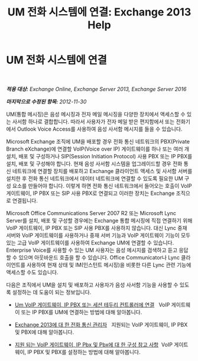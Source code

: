 ﻿---
title: 'UM 전화 시스템에 연결: Exchange 2013 Help'
TOCTitle: UM 전화 시스템에 연결
ms:assetid: 92c3e029-f732-4d6d-b147-2b3006d5f088
ms:mtpsurl: https://technet.microsoft.com/ko-kr/library/JJ673544(v=EXCHG.150)
ms:contentKeyID: 50556039
ms.date: 05/22/2018
mtps_version: v=EXCHG.150
ms.translationtype: MT
---

# UM 전화 시스템에 연결

 

_**적용 대상:** Exchange Online, Exchange Server 2013, Exchange Server 2016_

_**마지막으로 수정된 항목:** 2012-11-30_

UM(통합 메시징)은 음성 메시징과 전자 메일 메시징을 다양한 장치에서 액세스할 수 있는 사서함 하나로 결합합니다. 따라서 사용자가 전자 메일 받은 편지함에서 또는 전화기에서 Outlook Voice Access를 사용하여 음성 사서함 메시지를 들을 수 있습니다.

Microsoft Exchange 조직에 UM을 배포할 경우 전화 통신 네트워크의 PBX(Private Branch eXchange)에 연결할 VoIP(Voice over IP) 게이트웨이를 하나 또는 여러 개 설치, 배포 및 구성하거나 SIP(Session Initiation Protocol) 사용 PBX 또는 IP PBX를 설치, 배포 및 구성해야 합니다. 현재 음성 사서함 시스템을 업그레이드할 경우 전화 통신 네트워크에 연결할 장치를 배포하고 Exchange 클라이언트 액세스 및 사서함 서버를 설치한 후 전화 통신 네트워크에서 데이터 네트워크에 연결할 수 있도록 필요한 UM 구성 요소를 만들어야 합니다. 이렇게 하면 전화 통신 네트워크에서 들어오는 호출이 VoIP 게이트웨이, IP PBX 또는 SIP 사용 PBX로 연결되고 이러한 장치는 Exchange 조직으로 연결됩니다.

Microsoft Office Communications Server 2007 R2 또는 Microsoft Lync Server를 설치, 배포 및 구성할 경우에는 Exchange 통합 메시징에 직접 연결하기 위해 VoIP 게이트웨이, IP PBX 또는 SIP 사용 PBX를 사용하지 않습니다. 대신 Lync 중재 서버와 VoIP 게이트웨이를 사용하거나 중재 서버 기능과 VoIP 게이트웨이 기능이 모두 있는 고급 VoIP 게이트웨이를 사용하여 Exchange UM에 연결할 수 있습니다. Enterprise Voice를 사용할 수 있는 UM 사용자는 음성 메시지를 검색하고 듣고 응답할 수 있으며 아웃바운드 호출을 할 수 있습니다. Office Communicator나 Lync 클라이언트를 사용하여 현재 상태 및 IM(인스턴트 메시징)을 비롯한 다른 Lync 관련 기능에 액세스할 수도 있습니다.

다음은 조직에서 UM을 설치 및 배포하고 사용자가 음성 사서함 기능을 사용할 수 있도록 설정하는 데 도움이 되는 정보입니다.

  - [Um VoIP 게이트웨이, IP PBX 또는 세션 테두리 컨트롤러에 연결](connect-a-voip-gateway-ip-pbx-or-session-border-controller-to-um-exchange-2013-help.md)   VoIP 게이트웨이 또는 IP PBX를 UM에 연결하는 방법에 대해 알아봅니다.

  - [Exchange 2013에 대 한 전화 통신 관리자](telephony-advisor-for-exchange-2013-exchange-2013-help.md)   지원되는 VoIP 게이트웨이, IP PBX 및 PBX에 대해 알아봅니다.

  - [지원 되는 VoIP 게이트웨이, IP Pbx 및 Pbx에 대 한 구성 참고 사항](https://docs.microsoft.com/ko-kr/exchange/voice-mail-unified-messaging/telephone-system-integration-with-um/configuration-notes-for-voip-gateways)  VoIP 게이트웨이, IP PBX 및 PBX를 설정하는 방법에 대해 알아봅니다.


